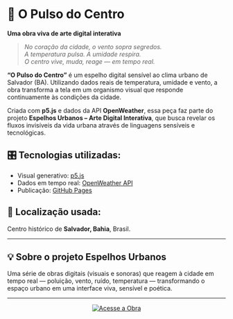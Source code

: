 # 🌆 O Pulso do Centro  
**Uma obra viva de arte digital interativa**

> _No coração da cidade, o vento sopra segredos._  
> _A temperatura pulsa. A umidade respira._  
> _O centro vive, muda, reage — em tempo real._

**“O Pulso do Centro”** é um espelho digital sensível ao clima urbano de Salvador (BA). Utilizando dados reais de temperatura, umidade e vento, a obra transforma a tela em um organismo visual que responde continuamente às condições da cidade.

Criada com **p5.js** e dados da API **OpenWeather**, essa peça faz parte do projeto **Espelhos Urbanos – Arte Digital Interativa**, que busca revelar os fluxos invisíveis da vida urbana através de linguagens sensíveis e tecnológicas.

## 🎛️ Tecnologias utilizadas:
- Visual generativo: [p5.js](https://p5js.org)  
- Dados em tempo real: [OpenWeather API](https://openweathermap.org/)  
- Publicação: [GitHub Pages](https://pages.github.com/)

## 📍 Localização usada:
Centro histórico de **Salvador, Bahia**, Brasil.

---

## 💡 Sobre o projeto Espelhos Urbanos
Uma série de obras digitais (visuais e sonoras) que reagem à cidade em tempo real — poluição, vento, ruído, temperatura — transformando o espaço urbano em uma interface viva, sensível e poética.

---

<p align="center">
  <a href="https://lcslvssnts.github.io/pulso/" target="_blank">
    <img src="https://img.shields.io/badge/Ver%20a%20Obra-%F0%9F%94%97%20Clique%20aqui-00bfff?style=for-the-badge" alt="Acesse a Obra"/>
  </a>
</p>

